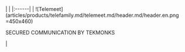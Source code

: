 <div class="product-header" markdown="1">
|   |
|:------|
| ![Telemeet](articles/products/telefamily.md/telemeet.md/header.md/header.en.png =450x460) <p>SECURED COMMUNICATION BY TEKMONKS</p> |
</div>